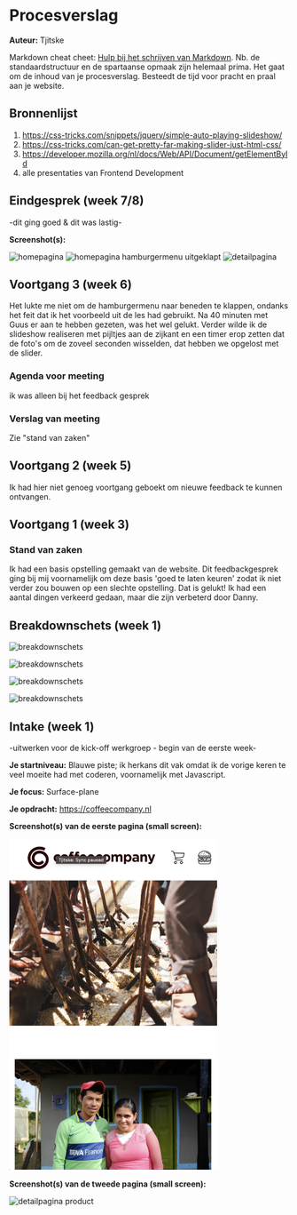 # Procesverslag
**Auteur:** Tjitske

Markdown cheat cheet: [Hulp bij het schrijven van Markdown](https://github.com/adam-p/markdown-here/wiki/Markdown-Cheatsheet). Nb. de standaardstructuur en de spartaanse opmaak zijn helemaal prima. Het gaat om de inhoud van je procesverslag. Besteedt de tijd voor pracht en praal aan je website.



## Bronnenlijst
1. https://css-tricks.com/snippets/jquery/simple-auto-playing-slideshow/ 
2. https://css-tricks.com/can-get-pretty-far-making-slider-just-html-css/ 
3. https://developer.mozilla.org/nl/docs/Web/API/Document/getElementById
4. alle presentaties van Frontend Development




## Eindgesprek (week 7/8)

-dit ging goed & dit was lastig-

**Screenshot(s):**

<img src="images/Huiswerk/Screenshot 2021-01-10 at 17.56.46" width="375px" alt="homepagina">
<img src="images/Huiswerk/Screenshot 2021-01-10 at 17.56.54" width="375px" alt="homepagina hamburgermenu uitgeklapt">
<img src="images/Huiswerk/Screenshot 2021-01-10 at 17.57.05" width="375px" alt="detailpagina">



## Voortgang 3 (week 6)

Het lukte me niet om de hamburgermenu naar beneden te klappen, ondanks het feit dat ik het voorbeeld uit de les had gebruikt. Na 40 minuten met Guus er aan te hebben gezeten, was het wel gelukt. Verder wilde ik de slideshow realiseren met pijltjes aan de zijkant en een timer erop zetten dat de foto's om de zoveel seconden wisselden,  dat hebben we opgelost met de slider.

### Agenda voor meeting

ik was alleen bij het feedback gesprek

### Verslag van meeting

Zie "stand van zaken"


## Voortgang 2 (week 5)

Ik had hier niet genoeg voortgang geboekt om nieuwe feedback te kunnen ontvangen.



## Voortgang 1 (week 3)

### Stand van zaken

Ik had een basis opstelling gemaakt van de website. Dit feedbackgesprek ging bij mij voornamelijk om deze basis 'goed te laten keuren' zodat ik niet verder zou bouwen op een slechte opstelling. Dat is gelukt! Ik had een aantal dingen verkeerd gedaan, maar die zijn verbeterd door Danny.



## Breakdownschets (week 1)
          
 ![breakdownschets](https://tjitskelings.github.io/tjitskelingsfd/images/Huiswerk/breakdownschets/cc-1.jpg)
 
 ![breakdownschets](https://tjitskelings.github.io/tjitskelingsfd/images/Huiswerk/breakdownschets/cc-2.jpg)
 
 ![breakdownschets](https://tjitskelings.github.io/tjitskelingsfd/images/Huiswerk/breakdownschets/cc-3.jpg)
 
 ![breakdownschets](https://tjitskelings.github.io/tjitskelingsfd/images/Huiswerk/breakdownschets/cc-4.jpg)


## Intake (week 1)
-uitwerken voor de kick-off werkgroep - begin van de eerste week-

**Je startniveau:** Blauwe piste; ik herkans dit vak omdat ik de vorige keren te veel moeite had met coderen, voornamelijk met Javascript. 

**Je focus:** Surface-plane

**Je opdracht:** https://coffeecompany.nl 

**Screenshot(s) van de eerste pagina (small screen):**

<img src="images/Huiswerk/screenshots/screenshot.home.png" width="375px" alt="homepagina op mobiel">


**Screenshot(s) van de tweede pagina (small screen):**

<img src="images/Huiswerk/Screenshot 2021-01-10 at 17.41.39" width="375px" alt="detailpagina product">
